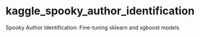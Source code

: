 # kaggle_spooky_author_identification
Spooky Author Identification: Fine-tuning sklearn and xgboost models
